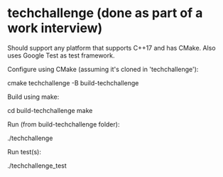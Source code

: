 # techchallenge (done as part of a work interview)

Should support any platform that supports C++17 and has CMake. Also uses Google Test as test framework.

Configure using CMake (assuming it's cloned in 'techchallenge'):

cmake techchallenge -B build-techchallenge



Build using make:

cd build-techchallenge
make



Run (from build-techchallenge folder):

./techchallenge



Run test(s):

./techchallenge_test